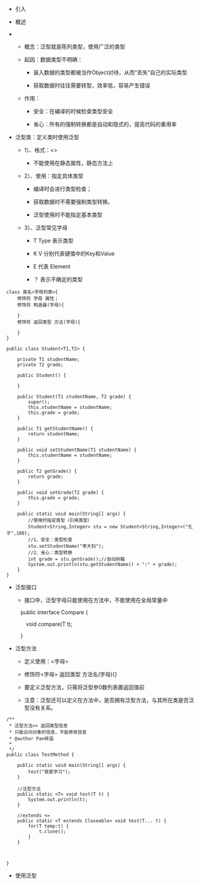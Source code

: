 - 引入
- 概述
- 
    * 概念：泛型就是陈列类型，使用广泛的类型
    
    * 起因：数据类型不明确：
     
        * 装入数据的类型都被当作Object对待，从而“丢失”自己的实际类型
        
        * 获取数据时往往需要转型，效率低，容易产生错误
    
    * 作用：
    
        * 安全：在编译的时候检查类型安全
        
        * 省心：所有的强制转换都是自动和隐式的，提高代码的重用率

- 泛型类：定义类时使用泛型
    * 1）、格式：<>
    
        * 不能使用在静态属性，静态方法上
         
    * 2）、使用：指定具体类型

        * 编译时会进行类型检查；
         
        * 获取数据时不需要强制类型转换。
         
        * 泛型使用时不能指定基本类型
        
    * 3）、泛型常见字母
    
        * T Type 表示类型
        
        * K V 分别代表键值中的Key和Value
        
        * E 代表 Element
        
        * ？ 表示不确定的类型

```
class 类名<字母列表>{
    修饰符 字母 属性；
    修饰符 构造器(字母){
        
    }
    修饰符 返回类型 方法(字母){
        
    }
}
```

```
public class Student<T1,T2> {
	
	private T1 studentName;
	private T2 grade;
	
	public Student() {
		
	}

	public Student(T1 studentName, T2 grade) {
		super();
		this.studentName = studentName;
		this.grade = grade;
	}

	public T1 getStudentName() {
		return studentName;
	}

	public void setStudentName(T1 studentName) {
		this.studentName = studentName;
	}

	public T2 getGrade() {
		return grade;
	}

	public void setGrade(T2 grade) {
		this.grade = grade;
	}
	
	public static void main(String[] args) {
		//使用时指定类型（引用类型）
		Student<String,Integer> stu = new Student<String,Integer>("孔子",100);
		//1、安全：类型检查
		stu.setStudentName("李大钊");
		//2、省心：类型转换
		int grade = stu.getGrade();//自动拆箱
		System.out.println(stu.getStudentName() + ":" + grade);
	}
}
```

- 泛型接口

    - 接口中，泛型字母只能使用在方法中，不能使用在全局常量中
    
    &ensp;&ensp;public interface Compare<T> {
	
	&ensp;&ensp;&ensp;&ensp;void compare(T t);
    
    &ensp;&ensp;}
    
- 泛型方法
    - 定义使用：<字母>
    
    - 修饰符<字母> 返回类型 
    方法名(字母){}
    
    - 要定义泛型方法，只需将泛型参0数列表置返回值前
    
    - 注意：泛型还可以定义在方法中，是否拥有泛型方法，与其所在类是否泛型没有关系。
```
/**
 * 泛型方法<> 返回类型信息
 * 只能访问对象的信息，不能修改信息
 * @author Pan梓涵
 *
 */
public class TestMethod {
	
	public static void main(String[] args) {
		test("我爱学习");
	}
	
	//泛型方法
	public static <T> void test(T t) {
		System.out.println(t);
	}
	
	//extends <=
	public static <T extends Closeable> void test(T... t) {
		for(T temp:t) {
			t.clone();
		}
	}
	
	
	
}
```
    
- 使用泛型
